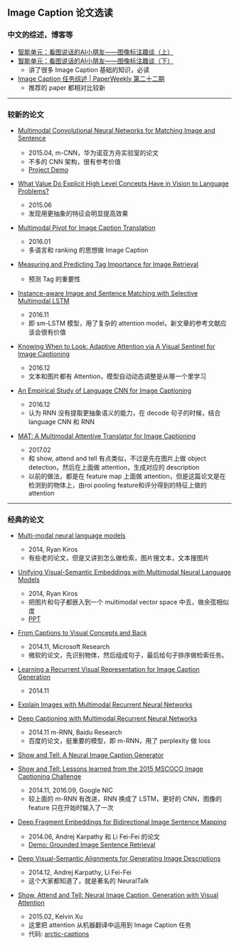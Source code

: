 ## Image Caption 论文选读

### 中文的综述，博客等

- [智能单元：看图说话的AI小朋友——图像标注趣谈（上）](https://zhuanlan.zhihu.com/p/22408033)
- [智能单元：看图说话的AI小朋友——图像标注趣谈（下）](https://zhuanlan.zhihu.com/p/22520434)
	- 讲了很多 Image Caption 基础的知识，必读
- [Image Caption 任务综述 | PaperWeekly 第二十二期](http://weixin.sogou.com/weixin?type=2&query=Paper+Weekly+Image+Caption)
	- 推荐的 paper 都相对比较新

---

### 较新的论文

- [Multimodal Convolutional Neural Networks for Matching Image and Sentence](https://arxiv.org/abs/1504.06063)
	- 2015.04, m-CNN，华为诺亚方舟实验室的论文
	- 不多的 CNN 架构，很有参考价值
	- [Project Demo](http://mcnn.noahlab.com.hk/project.html)

- [What Value Do Explicit High Level Concepts Have in Vision to Language Problems?](https://arxiv.org/abs/1506.01144)
	- 2015.06
	- 发现用更抽象的特征会明显提高效果

- [Multimodal Pivot for Image Caption Translation](https://arxiv.org/abs/1601.03916)
	- 2016.01
	- 多语言和 ranking 的思想做 Image Caption 

- [Measuring and Predicting Tag Importance for Image Retrieval](https://arxiv.org/abs/1602.08680)
	- 预测 Tag 的重要性

- [Instance-aware Image and Sentence Matching with Selective Multimodal LSTM](https://arxiv.org/abs/1611.05588)
	- 2016.11
	- 即 sm-LSTM 模型，用了复杂的 attention model，新文章的参考文献应该会很有价值

- [Knowing When to Look: Adaptive Attention via A Visual Sentinel for Image Captioning](https://arxiv.org/abs/1612.01887)
	- 2016.12
	- 文本和图片都有 Attention，模型自动动态调整是从哪一个里学习

- [An Empirical Study of Language CNN for Image Captioning](https://arxiv.org/abs/1612.07086)
	- 2016.12
	- 认为 RNN 没有提取更抽象语义的能力，在 decode 句子的时候，结合 language CNN 和 RNN 

- [MAT: A Multimodal Attentive Translator for Image Captioning](https://arxiv.org/abs/1702.05658)
	- 2017.02
	- 和 show, attend and tell 有点类似，不过是先在图片上做 object detection，然后在上面做 attention，生成对应的 description
	- 以前的做法，都是在 feature map 上面做 attention，但是这篇论文是在检测到的物体上，由roi pooling feature和评分得到的特征上做的 attention

---

### 经典的论文

- [Multi-modal neural language models](http://www.cs.toronto.edu/~rkiros/papers/mnlm2013.pdf)
	- 2014, Ryan Kiros
	- 有些老的论文，但是又讲到怎么做检索，图片搜文本，文本搜图片

- [Unifying Visual-Semantic Embeddings with Multimodal Neural Language Models](https://arxiv.org/abs/1411.2539)
	- 2014, Ryan Kiros
	- 把图片和句子都嵌入到一个 multimodal vector space 中去，做余弦相似度
	- [PPT](http://www.cs.toronto.edu/~fidler/slides/2017/CSC2539/DavidMadras-CSC2539.pdf)

- [From Captions to Visual Concepts and Back](https://arxiv.org/abs/1411.4952)
	- 2014.11, Microsoft Research
	- 微软的论文，先识别物体，然后组成句子，最后给句子排序做检索任务。

- [Learning a Recurrent Visual Representation for Image Caption Generation](https://arxiv.org/abs/1411.5654)
	- 2014.11

- [Explain Images with Multimodal Recurrent Neural Networks](https://arxiv.org/abs/1410.1090)
- [Deep Captioning with Multimodal Recurrent Neural Networks](https://arxiv.org/abs/1412.6632)
	- 2014.11 m-RNN, Baidu Research
	- 百度的论文，挺重要的模型，即 m-RNN，用了 perplexity 做 loss

- [Show and Tell: A Neural Image Caption Generator](https://arxiv.org/abs/1411.4555)
- [Show and Tell: Lessons learned from the 2015 MSCOCO Image Captioning Challenge](https://arxiv.org/abs/1609.06647)
	- 2014.11, 2016.09, Google NIC
	- 较上面的 m-RNN 有改进，RNN 换成了 LSTM，更好的 CNN，图像的 feature 只在开始时输入了一次

- [Deep Fragment Embeddings for Bidirectional Image Sentence Mapping](https://arxiv.org/abs/1406.5679)
	- 2014.06, Andrej Karpathy 和 Li Fei-Fei 的论文
	- [Demo: Grounded Image Sentence Retrieval](http://cs.stanford.edu/people/karpathy/deepimagesent/rankingdemo/)

- [Deep Visual-Semantic Alignments for Generating Image Descriptions](https://arxiv.org/abs/1412.2306)
	- 2014.12, Andrej Karpathy, Li Fei-Fei
	- 这个大家都知道了，就是著名的 NeuralTalk

- [Show, Attend and Tell: Neural Image Caption, Generation with Visual Attention](https://arxiv.org/abs/1502.03044)
	- 2015.02, Kelvin Xu
	- 这里把 attention 从机器翻译中运用到 Image Caption 任务
	- 代码: [arctic-captions](https://github.com/kelvinxu/arctic-captions)
